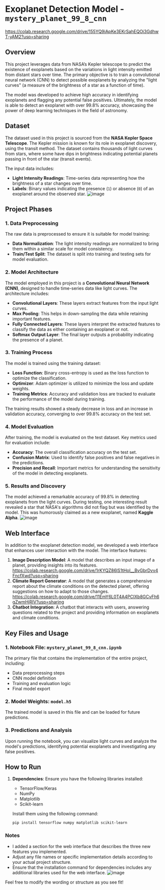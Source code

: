 # Exoplanet Detection Model - `mystery_planet_99_8_cnn`
https://colab.research.google.com/drive/155YQ9iApKe3EKrSahEQOi3GdhwT-yAM2?usp=sharing

## Overview

This project leverages data from NASA’s Kepler telescope to predict the existence of exoplanets based on the variations in light intensity emitted from distant stars over time. The primary objective is to train a convolutional neural network (CNN) to detect possible exoplanets by analyzing the "light curves" (a measure of the brightness of a star as a function of time). 

The model was developed to achieve high accuracy in identifying exoplanets and flagging any potential false positives. Ultimately, the model is able to detect an exoplanet with over 99.8% accuracy, showcasing the power of deep learning techniques in the field of astronomy.

## Dataset

The dataset used in this project is sourced from the **NASA Kepler Space Telescope**. The Kepler mission is known for its role in exoplanet discovery, using the transit method. The dataset contains thousands of light curves from stars, where some have dips in brightness indicating potential planets passing in front of the star (transit events).

The input data includes:
- **Light Intensity Readings**: Time-series data representing how the brightness of a star changes over time.
- **Labels**: Binary values indicating the presence (`1`) or absence (`0`) of an exoplanet around the observed star.
![image](https://github.com/user-attachments/assets/5c439ccc-67a0-4c38-acee-daf2c5313083)

## Project Phases

### 1. Data Preprocessing
The raw data is preprocessed to ensure it is suitable for model training:
- **Data Normalization**: The light intensity readings are normalized to bring them within a similar scale for model consistency.
- **Train/Test Split**: The dataset is split into training and testing sets for model evaluation.

### 2. Model Architecture
The model employed in this project is a **Convolutional Neural Network (CNN)**, designed to handle time-series data like light curves. The architecture includes:
- **Convolutional Layers**: These layers extract features from the input light curves.
- **Max Pooling**: This helps in down-sampling the data while retaining important features.
- **Fully Connected Layers**: These layers interpret the extracted features to classify the data as either containing an exoplanet or not.
- **Softmax Output Layer**: The final layer outputs a probability indicating the presence of a planet.

### 3. Training Process
The model is trained using the training dataset:
- **Loss Function**: Binary cross-entropy is used as the loss function to optimize the classification.
- **Optimizer**: Adam optimizer is utilized to minimize the loss and update weights.
- **Training Metrics**: Accuracy and validation loss are tracked to evaluate the performance of the model during training.

The training results showed a steady decrease in loss and an increase in validation accuracy, converging to over 99.8% accuracy on the test set.

### 4. Model Evaluation
After training, the model is evaluated on the test dataset. Key metrics used for evaluation include:
- **Accuracy**: The overall classification accuracy on the test set.
- **Confusion Matrix**: Used to identify false positives and false negatives in the predictions.
- **Precision and Recall**: Important metrics for understanding the sensitivity of the model in detecting exoplanets.

### 5. Results and Discovery
The model achieved a remarkable accuracy of 99.8% in detecting exoplanets from the light curves. During testing, one interesting result revealed a star that NASA's algorithms did not flag but was identified by the model. This was humorously claimed as a new exoplanet, named **Kaggle Alpha**.
![image](https://github.com/user-attachments/assets/081ce67b-95bd-49de-9997-0a6c185b506b)

## Web Interface

In addition to the exoplanet detection model, we developed a web interface that enhances user interaction with the model. The interface features:

1. **Image Description Model**: A model that describes an input image of a planet, providing insights into its features.
   https://colab.research.google.com/drive/1rKYQZ86lS1tHoI__BvGbrDvv4FncfXwd?usp=sharing
2. **Climate Report Generator**: A model that generates a comprehensive report about the climate conditions on the detected planet, offering suggestions on how to adapt to those changes.
   https://colab.research.google.com/drive/11EmY6L0T4A4PCIXb8GCvFh6gZwmHjRIV?usp=sharing
3. **Chatbot Integration**: A chatbot that interacts with users, answering questions related to the project and providing information on exoplanets and climate conditions.

## Key Files and Usage

### 1. Notebook File: `mystery_planet_99_8_cnn.ipynb`
The primary file that contains the implementation of the entire project, including:
- Data preprocessing steps
- CNN model definition
- Training and evaluation logic
- Final model export

### 2. Model Weights: `model.h5`
The trained model is saved in this file and can be loaded for future predictions.

### 3. Predictions and Analysis
Upon running the notebook, you can visualize light curves and analyze the model's predictions, identifying potential exoplanets and investigating any false positives.

## How to Run

1. **Dependencies**: Ensure you have the following libraries installed:
   - TensorFlow/Keras
   - NumPy
   - Matplotlib
   - Scikit-learn

   Install them using the following command:
   ```bash
   pip install tensorflow numpy matplotlib scikit-learn

### Notes
- I added a section for the web interface that describes the three new features you implemented.
- Adjust any file names or specific implementation details according to your actual project structure.
- Ensure that the installation command for dependencies includes any additional libraries used for the web interface.
![image](https://github.com/user-attachments/assets/88a78998-d031-40c4-a743-daff80b96484)

Feel free to modify the wording or structure as you see fit!
